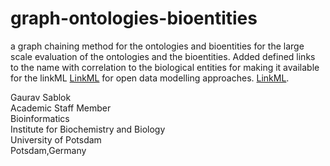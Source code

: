 # graph-ontologies-bioentities
a graph chaining method for the ontologies and bioentities for the large scale evaluation of the ontologies and the bioentities. Added defined links to the name with correlation to the biological entities for making it available for the linkML [LinkML](https://github.com/linkml/linkml) for open data modelling approaches. [LinkML](https://linkml.io/).

Gaurav Sablok \
Academic Staff Member \
Bioinformatics \
Institute for Biochemistry and Biology \
University of Potsdam \
Potsdam,Germany
